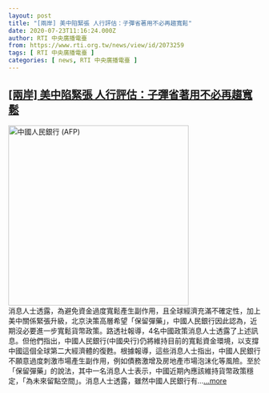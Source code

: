 ```yaml
---
layout: post
title: "[兩岸] 美中陷緊張 人行評估：子彈省著用不必再趨寬鬆"
date: 2020-07-23T11:16:24.000Z
author: RTI 中央廣播電臺
from: https://www.rti.org.tw/news/view/id/2073259
tags: [ RTI 中央廣播電臺 ]
categories: [ news, RTI 中央廣播電臺 ]
---
```

<!--1595502984000-->
[[兩岸] 美中陷緊張 人行評估：子彈省著用不必再趨寬鬆](https://www.rti.org.tw/news/view/id/2073259)
------

<div>
<img src="https://static.rti.org.tw/assets/thumbnails/2018/04/08/152318037611118.jpg" width="360" alt="中國人民銀行 (AFP)" title="中國人民銀行 (AFP)"><br>消息人士透露，為避免資金過度寬鬆產生副作用，且全球經濟充滿不確定性，加上美中關係緊張升級，北京決策高層希望「保留彈藥」，中國人民銀行因此認為，近期沒必要進一步寬鬆貨幣政策。路透社報導，4名中國政策消息人士透露了上述訊息。但他們指出，中國人民銀行(中國央行)仍將維持目前的寬鬆資金環境，以支撐中國這個全球第二大經濟體的復甦。根據報導，這些消息人士指出，中國人民銀行不願意過度刺激市場產生副作用，例如債務激增及房地產市場泡沫化等風險。至於「保留彈藥」的說法，其中一名消息人士表示，中國近期內應該維持貨幣政策穩定，「為未來留點空間」。消息人士透露，雖然中國人民銀行有...<a target="_blank" href="https://www.rti.org.tw/news/view/id/2073259">...more</a>
</div>
